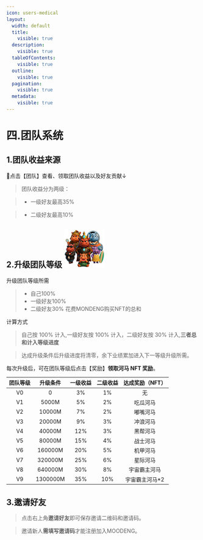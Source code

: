 ```yaml
---
icon: users-medical
layout:
  width: default
  title:
    visible: true
  description:
    visible: true
  tableOfContents:
    visible: true
  outline:
    visible: true
  pagination:
    visible: true
  metadata:
    visible: true
---
```


# 四.团队系统

## 1.团队收益来源

👥点击【团队】查看、领取团队收益以及好友贡献↓

> 团队收益分为两级：

> * 一级好友最高35%

> * 二级好友最高10%

## 2.升级团队等级                          ![NFT](../.gitbook/assets/hema3.png)

升级团队等级所需

> * 自己100%
> * 一级好友100%
> * 二级好友30% 花费MONDENG购买NFT的总和

计算方式

> 自己按 100% 计入,一级好友按 100% 计入，二级好友按 30% 计入,**三者总和计入等级进度**

> 达成升级条件后升级进度将清零，余下业绩累加进入下一等级升级所需。

每次升级后，可在团队等级后点击【奖励】**领取河马 NFT 奖励**。

| 团队等级 |   升级条件   | 一级收益 | 二级收益 | 达成奖励（NFT） |
| :--: | :------: | :--: | :--: | :-------: |
|  V0  |     0    |  3%  |  1%  |     无     |
|  V1  |   5000M  |  5%  |  2%  |    吃瓜河马   |
|  V2  |  10000M  |  7%  |  2%  |    嘟嘴河马   |
|  V3  |  20000M  |  9%  |  3%  |    冲浪河马   |
|  V4  |  40000M  |  12% |  3%  |    黑帮河马   |
|  V5  |  80000M  |  15% |  4%  |    战士河马   |
|  V6  |  160000M |  20% |  5%  |    机甲河马   |
|  V7  |  320000M |  25% |  6%  |    星际河马   |
|  V8  |  640000M |  30% |  8%  |   宇宙霸主河马  |
|  V9  | 1300000M |  35% |  10% | 宇宙霸主河马\*2 |

## 3.邀请好友

> 点击右上角**邀请好友**即可保存邀请二维码和邀请码。

> 邀请新人**需填写邀请码**才能注册加入MOODENG。
